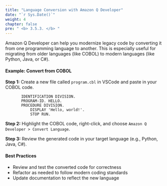 ```yaml
---
title: "Language Conversion with Amazon Q Developer"
date: "`r Sys.Date()`"
weight: 4
chapter: false
pre: " <b> 3.5.3. </b> "
---
```


Amazon Q Developer can help you modernize legacy code by converting it from one programming language to another. This is especially useful for migrating from older languages (like COBOL) to modern languages (like Python, Java, or C#).

#### Example: Convert from COBOL

**Step 1:** Create a new file called `program.cbl` in VSCode and paste in your COBOL code.

```cobol
       IDENTIFICATION DIVISION.
       PROGRAM-ID. HELLO.
       PROCEDURE DIVISION.
           DISPLAY 'Hello, world!'.
           STOP RUN.
```

**Step 2:** Highlight the COBOL code, right-click, and choose `Amazon Q Developer > Convert Language`.

**Step 3:** Review the generated code in your target language (e.g., Python, Java, C#).

#### Best Practices
- Review and test the converted code for correctness
- Refactor as needed to follow modern coding standards
- Update documentation to reflect the new language
